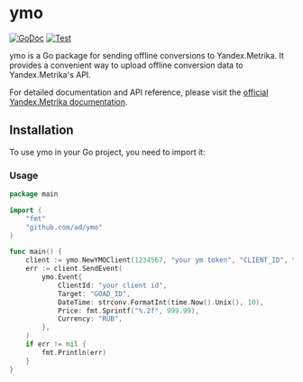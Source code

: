 # ymo

[![GoDoc](https://godoc.org/github.com/ad/ymo?status.svg)](https://godoc.org/github.com/ad/ymo)
[![Test](https://github.com/ad/ymo/actions/workflows/gotest.yml/badge.svg)](https://github.com/ad/ymo/actions/workflows/gotest.yml)

ymo is a Go package for sending offline conversions to Yandex.Metrika. It provides a convenient way to upload offline conversion data to Yandex.Metrika's API.

For detailed documentation and API reference, please visit the [official Yandex.Metrika documentation](https://yandex.ru/dev/metrika/doc/api2/management/offline_conversion/upload.html).

## Installation

To use ymo in your Go project, you need to import it:


### Usage

```go
package main

import (
    "fmt"
    "github.com/ad/ymo"
)

func main() {
    client := ymo.NewYMOClient(1234567, "your ym token", "CLIENT_ID", true)
    err := client.SendEvent(
        ymo.Event{
            ClientId: "your client id",
            Target: "GOAD_ID",
            DateTime: strconv.FormatInt(time.Now().Unix(), 10),
            Price: fmt.Sprintf("%.2f", 999.99),
            Currency: "RUB",
        },
    )
    if err != nil {
        fmt.Println(err)
    }
}
```
